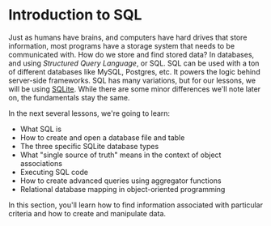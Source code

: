# Introduction to SQL

Just as humans have brains, and computers have hard drives that store
information, most programs have a storage system that needs to be communicated
with. How do we store and find stored data? In databases, and using _Structured
Query Language_, or SQL. SQL can be used with a ton of different databases
like MySQL, Postgres, etc. It powers the logic behind server-side frameworks.
SQL has many variations, but for our lessons, we will be using [SQLite](https://www.sqlite.org/index.html). While
there are some minor differences we'll note later on, the fundamentals stay the
same.

In the next several lessons, we're going to learn:

* What SQL is
* How to create and open a database file and table
* The three specific SQLite database types
* What "single source of truth" means in the context of object associations
* Executing SQL code
* How to create advanced queries using aggregator functions
* Relational database mapping in object-oriented programming

In this section, you'll learn how to find information associated with particular
criteria and how to create and manipulate data.
